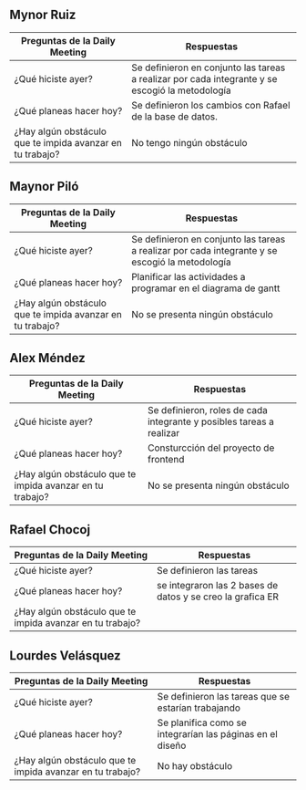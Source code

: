 ## Mynor Ruiz

| Preguntas de la Daily Meeting | Respuestas |
| --- | --- |
| ¿Qué hiciste ayer? | Se definieron en conjunto las tareas a realizar por cada integrante y se escogió la metodología |
| ¿Qué planeas hacer hoy? | Se definieron los cambios con Rafael de la base de datos. |
| ¿Hay algún obstáculo que te impida avanzar en tu trabajo? | No tengo ningún obstáculo |

## Maynor Piló

| Preguntas de la Daily Meeting | Respuestas |
| --- | --- |
| ¿Qué hiciste ayer? | Se definieron en conjunto las tareas a realizar por cada integrante y se escogió la metodología |
| ¿Qué planeas hacer hoy? |Planificar las actividades a programar en el diagrama de gantt |
| ¿Hay algún obstáculo que te impida avanzar en tu trabajo? |No se presenta ningún obstáculo |

## Alex Méndez

| Preguntas de la Daily Meeting | Respuestas |
| --- | --- |
| ¿Qué hiciste ayer? | Se definieron, roles de cada integrante y posibles tareas a realizar  |
| ¿Qué planeas hacer hoy? | Consturcción del proyecto de frontend |
| ¿Hay algún obstáculo que te impida avanzar en tu trabajo? | No se presenta ningún obstáculo |

## Rafael Chocoj

| Preguntas de la Daily Meeting | Respuestas |
| --- | --- |
| ¿Qué hiciste ayer? | Se definieron las tareas |
| ¿Qué planeas hacer hoy? |  se integraron las 2 bases de datos y se creo la grafica ER|
| ¿Hay algún obstáculo que te impida avanzar en tu trabajo? | |

## Lourdes Velásquez

| Preguntas de la Daily Meeting | Respuestas |
| --- | --- |
| ¿Qué hiciste ayer? | Se definieron las tareas que se estarían trabajando |
| ¿Qué planeas hacer hoy? | Se planifica como se integrarían las páginas en el diseño |
| ¿Hay algún obstáculo que te impida avanzar en tu trabajo? | No hay obstáculo |
